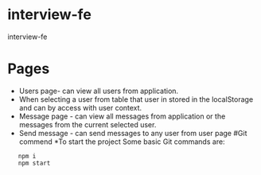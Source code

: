 # interview-fe
interview-fe
# Pages
   * Users page- can view all users from application.
   * When selecting a user from table that user in stored in the localStorage and can by access with user context.
   * Message page - can view all messages from application or the messages from the current selected user.
   * Send message - can send messages to any user from user page
#Git commend
   *To start the project 
   Some basic Git commands are:
```
   npm i
   npm start
   ```

